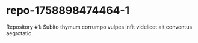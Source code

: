 # repo-1758898474464-1
Repository #1: Subito thymum corrumpo vulpes infit videlicet ait conventus aegrotatio.
